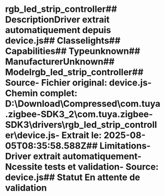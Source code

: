 # rgb_led_strip_controller##  DescriptionDriver extrait automatiquement depuis device.js##  Classelights##  Capabilities##  Typeunknown##  ManufacturerUnknown##  Modelrgb_led_strip_controller##  Source- **Fichier original**: device.js- **Chemin complet**: D:\Download\Compressed\com.tuya.zigbee-SDK3_2\com.tuya.zigbee-SDK3\drivers\rgb_led_strip_controller\device.js- **Extrait le**: 2025-08-05T08:35:58.588Z##  Limitations- Driver extrait automatiquement- Ncessite tests et validation- Source: device.js##  Statut En attente de validation
